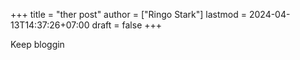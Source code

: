 +++
title = "ther post"
author = ["Ringo Stark"]
lastmod = 2024-04-13T14:37:26+07:00
draft = false
+++

Keep bloggin
